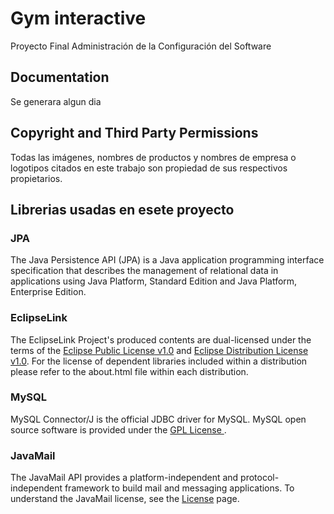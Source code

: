 # Gym interactive

Proyecto Final Administración de la Configuración del Software

## Documentation

Se generara algun dia

## Copyright and Third Party Permissions

Todas las imágenes, nombres de productos y nombres de empresa o logotipos citados en este trabajo son propiedad de sus respectivos propietarios.

## Librerias usadas en esete proyecto 

### JPA
The Java Persistence API (JPA) is a Java application programming interface specification that describes the management of relational data in applications using Java Platform, Standard Edition and Java Platform, Enterprise Edition.

### EclipseLink
The EclipseLink Project's produced contents are dual-licensed under the terms of the [Eclipse Public License v1.0](http://www.eclipse.org/legal/epl-v10.html) and [Eclipse Distribution License v1.0](http://www.eclipse.org/org/documents/edl-v10.php). For the license of dependent libraries included within a distribution please refer to the about.html file within each distribution.

### MySQL
MySQL Connector/J is the official JDBC driver for MySQL. MySQL open source software is provided under the [ GPL License ](http://www.gnu.org/licenses/old-licenses/gpl-2.0.html).

### JavaMail
The JavaMail API provides a platform-independent and protocol-independent framework to build mail and messaging applications. To understand the JavaMail license, see the [License](https://javaee.github.io/javamail/JavaMail-License) page.
